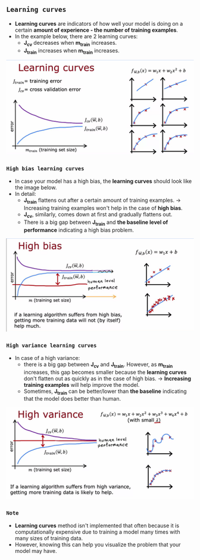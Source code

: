 ## `Learning curves`

- **Learning curves** are indicators of how well your model is doing on a certain **amount of experience - the number of training examples**.
- In the example below, there are 2 learning curves:
  - **J<sub>cv</sub>** decreases when **m<sub>train</sub>** increases.
  - **J<sub>train</sub>** increases when **m<sub>train</sub>** increases.

![Alt text](<ref img/12.png>)

### `High bias learning curves`

- In case your model has a high bias, the **learning curves** should look like the image below.
- In detail:
  - **J<sub>train</sub>** flattens out after a certain amount of training examples. -> Increasing training examples won't help in the case of **high bias**.
  - **J<sub>cv</sub>**, similarly, comes down at first and gradually flattens out.
  - There is a big gap between **J<sub>train</sub>** and **the baseline level of performance** indicating a high bias problem.

![Alt text](<ref img/13.png>)

### `High variance learning curves`

- In case of a high variance:
  - there is a big gap between **J<sub>cv</sub>** and **J<sub>train</sub>**. However, as **m<sub>train</sub>** increases, this gap becomes smaller because the **learning curves** don't flatten out as quickly as in the case of high bias. -> **Increasing training examples** will help improve the model.
  - Sometimes, **J<sub>train</sub>** can be better/lower than **the baseline** indicating that the model does better than human.

![Alt text](<ref img/14.png>)

### `Note`

- **Learning curves** method isn't implemented that often because it is computationally expensive due to training a model many times with many sizes of training data.
- However, knowing this can help you visualize the problem that your model may have.
